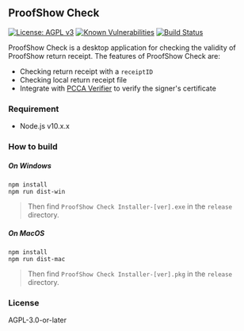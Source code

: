 ## ProofShow Check
[![License: AGPL v3](https://img.shields.io/badge/License-AGPL%20v3-blue.svg)](https://www.gnu.org/licenses/agpl-3.0)
[![Known Vulnerabilities](https://snyk.io/test/github/ProofShow/ProofShowCheck/badge.svg?targetFile=package.json)](https://snyk.io/test/github/ProofShow/ProofShowCheck?targetFile=package.json)
[![Build Status](https://travis-ci.com/ProofShow/ProofShowCheck.svg?branch=master)](https://travis-ci.com/ProofShow/ProofShowCheck)

ProofShow Check is a desktop application for checking the validity of ProofShow return receipt. The features of ProofShow Check are:

- Checking return receipt with a `receiptID`
- Checking local return receipt file
- Integrate with [PCCA Verifier](https://github.com/ProofShow/PCCAVerifier) to verify the signer's certificate


### Requirement
- Node.js v10.x.x

### How to build
##### On Windows
```
npm install
npm run dist-win
```
>Then find `ProofShow Check Installer-[ver].exe` in the `release` directory.

##### On MacOS
```
npm install
npm run dist-mac
```
>Then find `ProofShow Check Installer-[ver].pkg` in the `release` directory.

### License
AGPL-3.0-or-later